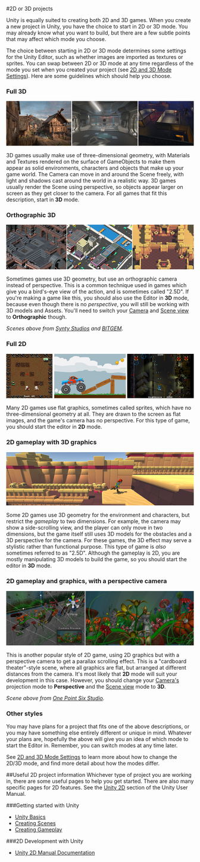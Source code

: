 #2D or 3D projects

Unity is equally suited to creating both 2D and 3D games. When you create a new project in Unity, you have the choice to start in 2D or 3D mode. You may already know what you want to build, but there are a few subtle points that may affect which mode you choose.

The choice between starting in 2D or 3D mode determines some settings for the Unity Editor, such as whether images are imported as textures or sprites. You can swap between 2D or 3D mode at any time regardless of the mode you set when you created your project (see [2D and 3D Mode Settings](2DAnd3DModeSettings)). Here are some guidelines which should help you choose.

### Full 3D
![Some 3D scenes from Unity's sample projects on the Asset Store](../uploads/Main/3dGames.jpg)

3D games usually make use of three-dimensional geometry, with Materials and Textures rendered on the surface of GameObjects to make them appear as solid environments, characters and objects that make up your game world. The Camera can move in and around the Scene freely, with light and shadows cast around the world in a realistic way. 3D games usually render the Scene using perspective, so objects appear larger on screen as they get closer to the camera. For all games that fit this description, start in **3D** mode.

### Orthographic 3D
![Some 3D games using an Orthographic view](../uploads/Main/3dOrthographicGames.jpg)

Sometimes games use 3D geometry, but use an orthographic camera instead of perspective. This is a common technique used in games which give you a bird's-eye view of the action, and is sometimes called "2.5D". If you're making a game like this, you should also use the Editor in **3D** mode, because even though there is no *perspective*, you will still be working with 3D models and Assets. You'll need to switch your [Camera](CamerasOverview) and [Scene view](SceneViewNavigation) to **Orthographic** though.

*Scenes above from [Synty Studios](https://www.assetstore.unity3d.com/en/#!/publisher/5217) and [BITGEM](https://www.assetstore.unity3d.com/en/#!/publisher/1299).*

### Full 2D

![Some examples of typical 2D game types](../uploads/Main/2dGames.jpg)

Many 2D games use flat graphics, sometimes called sprites, which have no three-dimensional geometry at all. They are drawn to the screen as flat images, and the game's camera has no perspective. For this type of game, you should start the editor in **2D** mode.

### 2D gameplay with 3D graphics

![A side scrolling game with 2D gameplay, but 3d graphics](../uploads/Main/2dGame3dSceneSideScroll.jpg)

Some 2D games use 3D geometry for the environment and characters, but restrict the *gameplay* to two dimensions. For example, the camera may show a side-scrolling view, and the player can only move in two dimensions, but the game itself still uses 3D models for the obstacles and a 3D perspective for the camera. For these games, the 3D effect may serve a stylistic rather than functional purpose. This type of game is *also* sometimes referred to as "2.5D". Although the gameplay is 2D, you are mostly manipulating 3D models to build the game, so you should start the editor in **3D** mode.

### 2D gameplay and graphics, with a perspective camera

![A 2D "cardboard theatre" style game, giving a parallax movement effect](../uploads/Main/2dParallaxScroller.jpg)

This is another popular style of 2D game, using 2D graphics but with a perspective camera to get a parallax scrolling effect. This is a "cardboard theater"-style scene, where all graphics are flat, but arranged at different distances from the camera. It's most likely that **2D** mode will suit your development in this case. However, you should change your [Camera's](CamerasOverview) projection mode to **Perspective** and the [Scene view](SceneViewNavigation) mode to **3D**.

*Scene above from [One Point Six Studio](https://www.assetstore.unity3d.com/en/#!/publisher/8138).*

### Other styles

You may have plans for a project that fits one of the above descriptions, or you may have something else entirely different or unique in mind. Whatever your plans are, hopefully the above will give you an idea of which mode to start the Editor in. Remember, you can switch modes at any time later.

See [2D and 3D Mode Settings](2DAnd3DModeSettings) to learn more about how to change the 2D/3D mode, and find more detail about how the modes differ. 

##Useful 2D project information
Whichever type of project you are working in, there are some useful pages to help you get started. There are also many specific pages for 2D features. See the [Unity 2D](Unity2D) section of the Unity User Manual.

###Getting started with Unity
* [Unity Basics](UnityBasics) 
* [Creating Scenes](CreatingScenes) 
* [Creating Gameplay](CreatingGameplay)

###2D Development with Unity
* [Unity 2D Manual Documentation](Unity2D)

